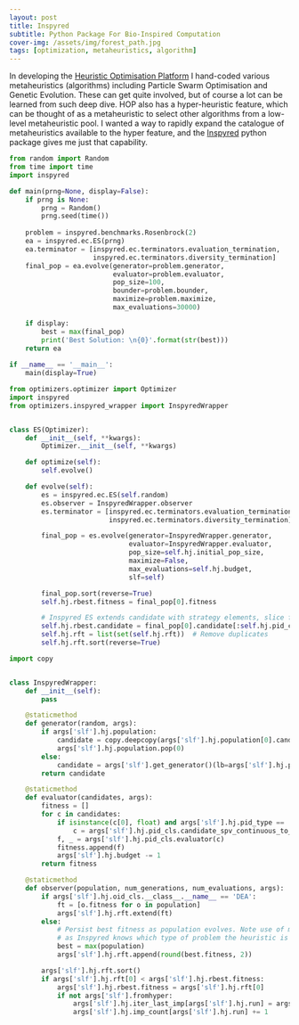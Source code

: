 ```yaml
---
layout: post
title: Inspyred 
subtitle: Python Package For Bio-Inspired Computation
cover-img: /assets/img/forest_path.jpg
tags: [optimization, metaheuristics, algorithm]
---
```

In developing the [Heuristic Optimisation Platform][hopgit] I hand-coded various metaheuristics (algorithms) including 
Particle Swarm Optimisation and Genetic Evolution. These can get quite involved, but of course a lot can be learned from 
such deep dive. HOP also has a hyper-heuristic feature, which can be thought of as a metaheuristic to select other algorithms 
from a low-level metaheuristic pool. I wanted a way to rapidly expand the catalogue of metaheuristics available to the hyper
feature, and the [Inspyred][inspyred] python package gives me just that capability.


````python
from random import Random
from time import time
import inspyred

def main(prng=None, display=False):    
    if prng is None:
        prng = Random()
        prng.seed(time()) 
        
    problem = inspyred.benchmarks.Rosenbrock(2)
    ea = inspyred.ec.ES(prng)
    ea.terminator = [inspyred.ec.terminators.evaluation_termination, 
                     inspyred.ec.terminators.diversity_termination]
    final_pop = ea.evolve(generator=problem.generator, 
                          evaluator=problem.evaluator, 
                          pop_size=100, 
                          bounder=problem.bounder,
                          maximize=problem.maximize,
                          max_evaluations=30000)

    if display:
        best = max(final_pop)
        print('Best Solution: \n{0}'.format(str(best)))
    return ea
            
if __name__ == '__main__':
    main(display=True)
````      

````python
from optimizers.optimizer import Optimizer
import inspyred
from optimizers.inspyred_wrapper import InspyredWrapper


class ES(Optimizer):
    def __init__(self, **kwargs):
        Optimizer.__init__(self, **kwargs)

    def optimize(self):
        self.evolve()

    def evolve(self):
        es = inspyred.ec.ES(self.random)
        es.observer = InspyredWrapper.observer
        es.terminator = [inspyred.ec.terminators.evaluation_termination,
                         inspyred.ec.terminators.diversity_termination]

        final_pop = es.evolve(generator=InspyredWrapper.generator,
                              evaluator=InspyredWrapper.evaluator,
                              pop_size=self.hj.initial_pop_size,
                              maximize=False,
                              max_evaluations=self.hj.budget,
                              slf=self)

        final_pop.sort(reverse=True)
        self.hj.rbest.fitness = final_pop[0].fitness

        # Inspyred ES extends candidate with strategy elements, slice for actual solution cand. associated with fitness
        self.hj.rbest.candidate = final_pop[0].candidate[:self.hj.pid_cls.n]
        self.hj.rft = list(set(self.hj.rft))  # Remove duplicates
        self.hj.rft.sort(reverse=True)
````


````python
import copy


class InspyredWrapper:
    def __init__(self):
        pass

    @staticmethod
    def generator(random, args):
        if args['slf'].hj.population:
            candidate = copy.deepcopy(args['slf'].hj.population[0].candidate)
            args['slf'].hj.population.pop(0)
        else:
            candidate = args['slf'].get_generator()(lb=args['slf'].hj.pid_lb, ub=args['slf'].hj.pid_ub)
        return candidate

    @staticmethod
    def evaluator(candidates, args):
        fitness = []
        for c in candidates:
            if isinstance(c[0], float) and args['slf'].hj.pid_type == 'combinatorial':
                c = args['slf'].hj.pid_cls.candidate_spv_continuous_to_discrete(c)
            f, _ = args['slf'].hj.pid_cls.evaluator(c)
            fitness.append(f)
            args['slf'].hj.budget -= 1
        return fitness

    @staticmethod
    def observer(population, num_generations, num_evaluations, args):
        if args['slf'].hj.oid_cls.__class__.__name__ == 'DEA':
            ft = [o.fitness for o in population]
            args['slf'].hj.rft.extend(ft)
        else:
            # Persist best fitness as population evolves. Note use of max is correct irrespective of max or min problem,
            # as Inspyred knows which type of problem the heuristic is instantiated with
            best = max(population)
            args['slf'].hj.rft.append(round(best.fitness, 2))

        args['slf'].hj.rft.sort()
        if args['slf'].hj.rft[0] < args['slf'].hj.rbest.fitness:
            args['slf'].hj.rbest.fitness = args['slf'].hj.rft[0]
            if not args['slf'].fromhyper:
                args['slf'].hj.iter_last_imp[args['slf'].hj.run] = args['slf'].hj.budget_total - args['slf'].hj.budget
                args['slf'].hj.imp_count[args['slf'].hj.run] += 1
````

[hopgit]: https://github.com/corticalstack/heuristic-optimization-platform  
[inspyred]: https://pythonhosted.org/inspyred/
